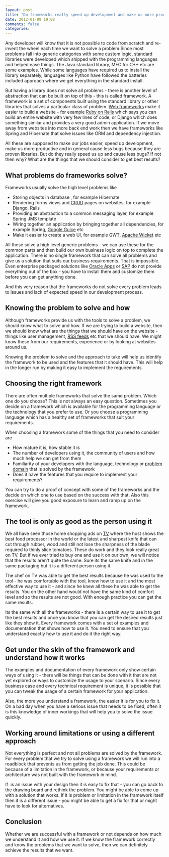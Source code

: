 ```yaml
---
layout: post
title: "Do frameworks really speed up development and make us more productive?"
date: 2012-01-09 19:08
comments: false
categories:
---
```


Any developer will know that it is not possible to code from scratch and re-invent the wheel each time we want to solve a problem.Since most problems fall into generic categories with some custom logic, standard libraries were developed which shipped with the programming languages and helped ease things. The Java standard library, MFC for C++ etc are some examples. While some languages have required us to install the library separately, languages like Python have followed the batteries included approach where we get everything in the standard install.

But having a library does not solve all problems - there is another level of abstraction that can be built on top of this - this is called framework. A framework is a set of components built using the standard library or other libraries that solves a particular class of problem. <a  title="Web application framework" href="http://en.wikipedia.org/wiki/Web_application_framework" rel="wikipedia">Web frameworks</a> make it easier to build a website - for example <a  title="Ruby on Rails" href="http://rubyonrails.org/" rel="homepage">Ruby on Rails</a> which says you can build an entire website with very few lines of code, or Django which does something similar and provides a very good admin application. If we move away from websites into more back end work then we have frameworks like Spring and Hibernate that solve issues like ORM and dependency injection.

All these are supposed to make our jobs easier, speed up development, make us more productive and in general cause less bugs because they are proven libraries. But do they really speed us up and cause less bugs? If not then why? What are the things that we should consider to get best results?

<!--more-->
<h2>What problems do frameworks solve?</h2>
Frameworks usually solve the high level problems like
<ul>
	<li>Storing objects in database , for example Hibernate</li>
	<li>Rendering forms views and <a  title="Create, read, update and delete" href="http://en.wikipedia.org/wiki/Create%2C_read%2C_update_and_delete" rel="wikipedia">CRUD</a> pages on websites, for example Django, Rails</li>
	<li>Providing an abstraction to a common messaging layer, for example Spring JMS template</li>
	<li>Wiring together an application by bringing together all dependencies, for example Spring, <a  title="Google Guice" href="http://code.google.com/p/google-guice/" rel="homepage">Google Guice</a> etc</li>
	<li>Make it easier to create a web UI, for example GWT, <a  title="Apache Wicket" href="http://wicket.apache.org" rel="homepage">Apache Wicket</a> etc</li>
</ul>
All these solve a high level generic problems - we can use these for the common parts and then build our own business logic on top to complete the application. There is no single framework that can solve all problems and give us a solution that suits our business requirements. That is impossible. Even enterprise packaged solutions like <a  title="Oracle Applications" href="http://en.wikipedia.org/wiki/Oracle_Applications" rel="wikipedia">Oracle Apps</a> or <a  title="NYSE: SAP" href="http://www.google.com/finance?q=NYSE:SAP" rel="googlefinance">SAP</a> do not provide everything out of the box - you have to install them and customize them before you can get anything done.

And this very reason that the frameworks do not solve every problem leads to issues and lack of expected speed in our development process.
<h2>Knowing the problem to solve and how</h2>
Although frameworks provide us with the tools to solve a problem, we should know what to solve and how. If we are trying to build a website, then we should know what are the things that we should have on the website - things like user management, <a  title="RSS" href="http://en.wikipedia.org/wiki/RSS" rel="wikipedia">RSS feeds</a> etc that we should have. We might know these from our requirements, experience or by looking at websites around us.

Knowing the problem to solve and the approach to take will help us identify the framework to be used and the features that it should have. This will help in the longer run by making it easy to implement the requirements.
<h2>Choosing the right framework</h2>
There are often multiple frameworks that solve the same problem. Which one do you choose? This is not always an easy question. Sometimes you decide on a framework which is available for the programming language or the technology that you prefer to use. Or you choose a programming language which has a healthy set of frameworks that suit your requirements.

When choosing a framework some of the things that you need to consider are
<ul>
	<li>How mature it is, how stable it is</li>
	<li>The number of developers using it, the community of users and how much help we can get from them</li>
	<li>Familiarity of your developers with the language, technology or <a  title="Problem domain" href="http://en.wikipedia.org/wiki/Problem_domain" rel="wikipedia">problem domain</a> that is solved by the framework</li>
	<li>Does it have the features that you require to implement your requirements?</li>
</ul>
<div>You can try to do a proof of concept with some of the frameworks and the decide on which one to use based on the success with that. Also this exercise will give you good exposure to learn and ramp up on the framework.</div>
<h2>The tool is only as good as the person using it</h2>
We all have seen those home shopping ads on <a  title="Television" href="http://en.wikipedia.org/wiki/Television" rel="wikipedia">TV</a> where the host shows the best food processor in the world or the latest and sharpest knife that can cut through rubber, wood and still not lose the sharpness of the blade required to thinly slice tomatoes. These do work and they look really great on TV. But if we ever tried to buy one and use it on our own, we will notice that the results aren't quite the same. Sure its the same knife and in the same packaging but it is a different person using it.

The chef on TV was able to get the best results because he was used to the tool - he was comfortable with the tool, knew how to use it and the most effective way to use it - and since he knew all these he was able to get the results. You on the other hand would not have the same kind of comfort level and so the results are not good. With enough practice you can get the same results.

Its the same with all the frameworks - there is a certain way to use it to get the best results and once you know that you can get the desired results just like they show it. Every framework comes with a set of examples and documentation that shows how to use it. You need to ensure that you understand exactly how to use it and do it the right way.
<h2>Get under the skin of the framework and understand how it works</h2>
The examples and documentation of every framework only show certain ways of using it - there will be things that can be done with it that are not yet explored or ways to customize the usage to your scenario. Since every business case and every technical requirement is unique, it is possible that you can tweak the usage of a certain framework for your application.

Also, the more you understand a framework, the easier it is for you to fix it. On a bad day when you have a serious issue that needs to be fixed, often it is this knowledge of inner workings that will help you to solve the issue quickly.
<h2>Working around limitations or using a different approach</h2>
Not everything is perfect and not all problems are solved by the framework. For every problem that we try to solve using a framework we will run into a roadblock that prevents us from getting the job done. This could be because of a limitation in the framework, or because your requirements or architecture was not built with the framework in mind.

If  is an issue with your design then it is easy to fix that - you can go back to the drawing board and rethink the problem. You might be able to come up with a solution that works. If it is problem or limitation in the framework itself then it is a different issue - you might be able to get a fix for that or might have to look for alternatives.
<h2>Conclusion</h2>
Whether we are successful with a framework or not depends on how much we understand it and how we use it. If we know the framework correctly and know the problems that we want to solve, then we can definitely achieve the results that we want.
